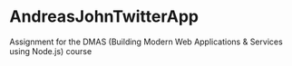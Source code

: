 # AndreasJohnTwitterApp
Assignment for the DMAS (Building Modern Web Applications &amp; Services using Node.js) course
